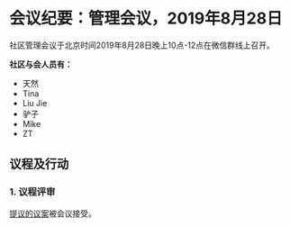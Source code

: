 # 会议纪要：管理会议，2019年8月28日

社区管理会议于北京时间2019年8月28日晚上10点-12点在微信群线上召开。

**社区与会人员有：**

- 天然
- Tina
- Liu Jie
- 驴子
- Mike
- ZT

## 议程及行动

### 1. 议程评审

[提议的议案](https://github.com/carboclan/pm/issues/60)被会议接受。
